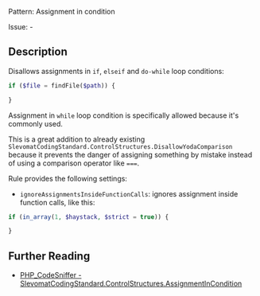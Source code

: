 Pattern: Assignment in condition

Issue: -

## Description

Disallows assignments in `if`, `elseif` and `do-while` loop conditions:

```php
if ($file = findFile($path)) {

}
```

Assignment in `while` loop condition is specifically allowed because it's commonly used.

This is a great addition to already existing `SlevomatCodingStandard.ControlStructures.DisallowYodaComparison` because it prevents the danger of assigning something by mistake instead of using a comparison operator like `===`.

Rule provides the following settings:
* `ignoreAssignmentsInsideFunctionCalls`: ignores assignment inside function calls, like this:

```php
if (in_array(1, $haystack, $strict = true)) {

}
```

## Further Reading

* [PHP_CodeSniffer - SlevomatCodingStandard.ControlStructures.AssignmentInCondition](https://github.com/slevomat/coding-standard/blob/master/doc/control-structures.md#slevomatcodingstandardcontrolstructuresassignmentincondition)